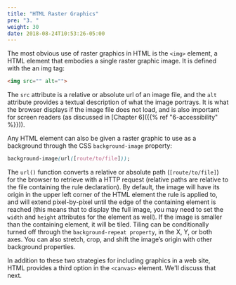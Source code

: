 ```yaml
---
title: "HTML Raster Graphics"
pre: "3. "
weight: 30
date: 2018-08-24T10:53:26-05:00
---
```


The most obvious use of raster graphics in HTML is the `<img>` element, a HTML element that embodies a single raster graphic image.  It is defined with the an img tag:

```html
<img src="" alt="">
```

The `src` attribute is a relative or absolute url of an image file, and the `alt` attribute provides a textual description of what the image portrays.  It is what the browser displays if the image file does not load, and is also important for screen readers (as discussed in [Chapter 6]({{% ref "6-accessibility" %}})).  

Any HTML element can also be given a raster graphic to use as a background through the CSS `background-image` property:

```css
background-image(url([route/to/file]));
```

The  `url()` function converts a relative or absolute path (`[route/to/file]`) for the browser to retrieve with a HTTP request (relative paths are relative to the file containing the rule declaration).  By default, the image will have its origin in the upper left corner of the HTML element the rule is applied to, and will extend pixel-by-pixel until the edge of the containing element is reached (this means that to display the full image, you may need to set the `width` and `height` attributes for the element as well).  If the image is smaller than the containing element, it will be tiled.  Tiling can be conditionally turned off through the  `background-repeat property`, in the X, Y, or both axes.  You can also stretch, crop, and shift the image’s origin with other background properties.

In addition to these two strategies for including graphics in a web site, HTML provides a third option in the `<canvas>` element. We'll discuss that next.